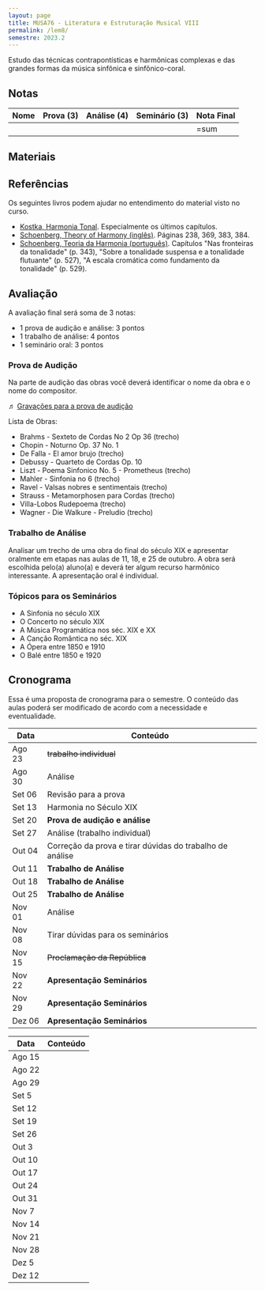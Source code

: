 ```yaml
---
layout: page
title: MUSA76 - Literatura e Estruturação Musical VIII
permalink: /lem8/
semestre: 2023.2
---
```


Estudo das técnicas contrapontísticas e harmônicas complexas e das grandes
formas da música sinfônica e sinfônico-coral.


## Notas

| Nome | Prova (3) | Análise (4) | Seminário (3) | Nota Final |
|------|-----------|-------------|---------------|------------|
|      |           |             |               | =sum       |


## Materiais



## Referências

Os seguintes livros podem ajudar no entendimento do material visto no curso.

- [Kostka, Harmonia Tonal][7]. Especialmente os últimos capítulos.
- [Schoenberg, Theory of Harmony (inglês)][8]. Páginas 238, 369, 383, 384.
- [Schoenberg, Teoria da Harmonia (português)][9]. Capítulos "Nas fronteiras da
  tonalidade" (p. 343), "Sobre a tonalidade suspensa e a tonalidade flutuante"
  (p. 527), "A escala cromática como fundamento da tonalidade" (p. 529).


[7]: https://www.dropbox.com/s/upnuczqhv0zeqa9/Kostka%20Tonal%20Harmony%20Traduzido.pdf?dl=0
[8]: https://www.dropbox.com/s/tka12cssiqfaglm/Schoenberg%20Arnold%20Theory%20of%20Harmony.pdf?dl=0
[9]: https://www.dropbox.com/s/1u9drv7yqpmr5kw/Schoenberg%20Harmonia.pdf?dl=0


## Avaliação

A avaliação final será soma de 3 notas:

  * 1 prova de audição e análise: 3 pontos
  * 1 trabalho de análise: 4 pontos
  * 1 seminário oral: 3 pontos

### Prova de Audição

Na parte de audição das obras você deverá identificar o nome da obra e o nome do
compositor.

♬ [Gravações para a prova de audição][1]

[1]: https://www.dropbox.com/s/a4mtn8ibhmzeuf1/Musicas%20Audicao.zip?dl=1

Lista de Obras:

- Brahms - Sexteto de Cordas No 2 Op 36 (trecho)
- Chopin - Noturno Op. 37 No. 1
- De Falla - El amor brujo (trecho)
- Debussy - Quarteto de Cordas Op. 10
- Liszt - Poema Sinfonico No. 5 - Prometheus (trecho)
- Mahler - Sinfonia no 6 (trecho)
- Ravel - Valsas nobres e sentimentais (trecho)
- Strauss - Metamorphosen para Cordas (trecho)
- Villa-Lobos Rudepoema (trecho)
- Wagner - Die Walkure - Preludio (trecho)


### Trabalho de Análise

Analisar um trecho de uma obra do final do século XIX e apresentar oralmente em
etapas nas aulas de 11, 18, e 25 de outubro. A obra será escolhida pelo(a)
aluno(a) e deverá ter algum recurso harmônico interessante. A apresentação oral
é individual.


### Tópicos para os Seminários

- A Sinfonia no século XIX
- O Concerto no século XIX
- A Música Programática nos séc. XIX e XX
- A Canção Romântica no séc. XIX
- A Ópera entre 1850 e 1910
- O Balé entre 1850 e 1920


## Cronograma

Essa é uma proposta de cronograma para o semestre. O conteúdo das aulas poderá
ser modificado de acordo com a necessidade e eventualidade.

| Data   | Conteúdo                                                 |
|--------|----------------------------------------------------------|
| Ago 23 | <del>trabalho individual</del>                           |
| Ago 30 | Análise                                                  |
| Set 06 | Revisão para a prova                                     |
| Set 13 | Harmonia no Século XIX                                   |
| Set 20 | **Prova de audição e análise**                           |
| Set 27 | Análise (trabalho individual)                            |
| Out 04 | Correção da prova e tirar dúvidas do trabalho de análise |
| Out 11 | **Trabalho de Análise**                                  |
| Out 18 | **Trabalho de Análise**                                  |
| Out 25 | **Trabalho de Análise**                                  |
| Nov 01 | Análise                                                  |
| Nov 08 | Tirar dúvidas para os seminários                         |
| Nov 15 | <del>Proclamação da República</del>                      |
| Nov 22 | **Apresentação Seminários**                              |
| Nov 29 | **Apresentação Seminários**                              |
| Dez 06 | **Apresentação Seminários**                              |

| Data   | Conteúdo |
|--------|----------|
| Ago 15 |          |
| Ago 22 |          |
| Ago 29 |          |
| Set 5  |          |
| Set 12 |          |
| Set 19 |          |
| Set 26 |          |
| Out 3  |          |
| Out 10 |          |
| Out 17 |          |
| Out 24 |          |
| Out 31 |          |
| Nov 7  |          |
| Nov 14 |          |
| Nov 21 |          |
| Nov 28 |          |
| Dez 5  |          |
| Dez 12 |          |
